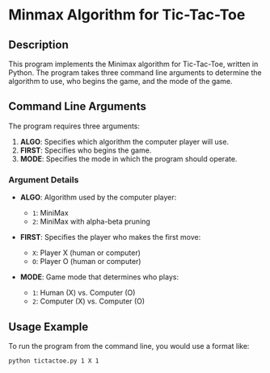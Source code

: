 # Minmax Algorithm for Tic-Tac-Toe

## Description

This program implements the Minimax algorithm for Tic-Tac-Toe, written in Python. The program takes three command line arguments to determine the algorithm to use, who begins the game, and the mode of the game.

## Command Line Arguments

The program requires three arguments:
1. **ALGO**: Specifies which algorithm the computer player will use.
2. **FIRST**: Specifies who begins the game.
3. **MODE**: Specifies the mode in which the program should operate.

### Argument Details

- **ALGO**: Algorithm used by the computer player:
  - `1`: MiniMax
  - `2`: MiniMax with alpha-beta pruning

- **FIRST**: Specifies the player who makes the first move:
  - `X`: Player X (human or computer)
  - `O`: Player O (human or computer)

- **MODE**: Game mode that determines who plays:
  - `1`: Human (X) vs. Computer (O)
  - `2`: Computer (X) vs. Computer (O)

## Usage Example

To run the program from the command line, you would use a format like:

```bash
python tictactoe.py 1 X 1
